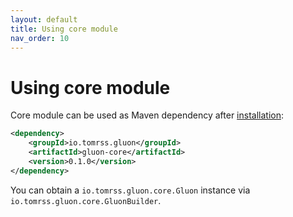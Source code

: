 ```yaml
---
layout: default
title: Using core module
nav_order: 10
---
```


# Using core module

Core module can be used as Maven dependency after [installation](installation.md):

```xml
<dependency>
    <groupId>io.tomrss.gluon</groupId>
    <artifactId>gluon-core</artifactId>
    <version>0.1.0</version>
</dependency>
```

You can obtain a `io.tomrss.gluon.core.Gluon` instance via `io.tomrss.gluon.core.GluonBuilder`.

